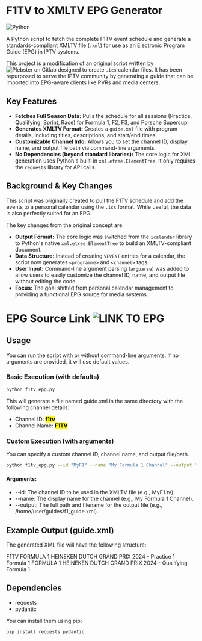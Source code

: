 # F1TV to XMLTV EPG Generator

![Python](https://img.shields.io/badge/python-3.8+-blue.svg)

A Python script to fetch the complete F1TV event schedule and generate a standards-compliant XMLTV file (`.xml`) for use as an Electronic Program Guide (EPG) in IPTV systems.

This project is a modification of an original script written by ![Plebster on Gitlab](https://gitlab.com/Plebster/f1tv/-/tree/main?ref_type=heads) designed to create `.ics` calendar files. It has been repurposed to serve the IPTV community by generating a guide that can be imported into EPG-aware clients like PVRs and media centers.

## Key Features

-   **Fetches Full Season Data:** Pulls the schedule for all sessions (Practice, Qualifying, Sprint, Race) for Formula 1, F2, F3, and Porsche Supercup.
-   **Generates XMLTV Format:** Creates a `guide.xml` file with program details, including titles, descriptions, and start/end times.
-   **Customizable Channel Info:** Allows you to set the channel ID, display name, and output file path via command-line arguments.
-   **No Dependencies (beyond standard libraries):** The core logic for XML generation uses Python's built-in `xml.etree.ElementTree`. It only requires the `requests` library for API calls.

## Background & Key Changes

This script was originally created to pull the F1TV schedule and add the events to a personal calendar using the `.ics` format. While useful, the data is also perfectly suited for an EPG.

The key changes from the original concept are:

-   **Output Format:** The core logic was switched from the `icalendar` library to Python's native `xml.etree.ElementTree` to build an XMLTV-compliant document.
-   **Data Structure:** Instead of creating `VEVENT` entries for a calendar, the script now generates `<programme>` and `<channel>` tags.
-   **User Input:** Command-line argument parsing (`argparse`) was added to allow users to easily customize the channel ID, name, and output file without editing the code.
-   **Focus:** The goal shifted from personal calendar management to providing a functional EPG source for media systems.

# EPG Source Link ![LINK TO EPG](https://google.com)

## Usage

You can run the script with or without command-line arguments. If no arguments are provided, it will use default values.

### Basic Execution (with defaults)

```bash
python f1tv_epg.py
```

This will generate a file named guide.xml in the same directory with the following channel details:
- Channel ID: <mark>**f1tv**</mark>
- Channel Name: <mark>**F1TV**</mark>

### Custom Execution (with arguments)
You can specify a custom channel ID, channel name, and output file/path.

```bash
python f1tv_epg.py --id "MyF1" --name "My Formula 1 Channel" --output "/path/to/my/epg.xml"
```

#### Arguments:
* --id: The channel ID to be used in the XMLTV file (e.g., MyF1.tv).
* --name: The display name for the channel (e.g., My Formula 1 Channel).
* --output: The full path and filename for the output file (e.g., /home/user/guides/f1_guide.xml).

## Example Output (guide.xml)
The generated XML file will have the following structure:

<?xml version="1.0" encoding="utf-8"?>
<tv generator-info-name="F1TV EPG Generator">
  <channel id="f1tv">
    <display-name>F1TV</display-name>
  </channel>
  <programme start="20240830133000 +0000" stop="20240830143000 +0000" channel="f1tv">
    <title lang="en">Formula 1: Practice 1</title>
    <desc lang="en">FORMULA 1 HEINEKEN DUTCH GRAND PRIX 2024 - Practice 1</desc>
    <category lang="en">Formula 1</category>
  </programme>
  <programme start="20240830170000 +0000" stop="20240830180000 +0000" channel="f1tv">
    <title lang="en">Formula 1: Qualifying</title>
    <desc lang="en">FORMULA 1 HEINEKEN DUTCH GRAND PRIX 2024 - Qualifying</desc>
    <category lang="en">Formula 1</category>
  </programme>
  <!-- ... more events ... -->
</tv>

## Dependencies
- requests
- pydantic

You can install them using pip:

```bash
pip install requests pydantic
```
